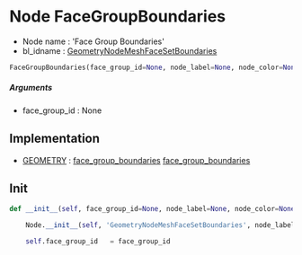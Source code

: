 # Node FaceGroupBoundaries

- Node name : 'Face Group Boundaries'
- bl_idname : [GeometryNodeMeshFaceSetBoundaries](https://docs.blender.org/api/current/bpy.types.GeometryNodeMeshFaceSetBoundaries.html)


``` python
FaceGroupBoundaries(face_group_id=None, node_label=None, node_color=None)
```
##### Arguments

- face_group_id : None

## Implementation

- [GEOMETRY](/docs/GeoNodes/socket_GEOMETRY.md) : [face_group_boundaries](/docs/GeoNodes/socket_GEOMETRY.md#face_group_boundaries) [face_group_boundaries](/docs/GeoNodes/socket_GEOMETRY.md#face_group_boundaries)

## Init

``` python
def __init__(self, face_group_id=None, node_label=None, node_color=None):

    Node.__init__(self, 'GeometryNodeMeshFaceSetBoundaries', node_label=node_label, node_color=node_color)

    self.face_group_id   = face_group_id
```
